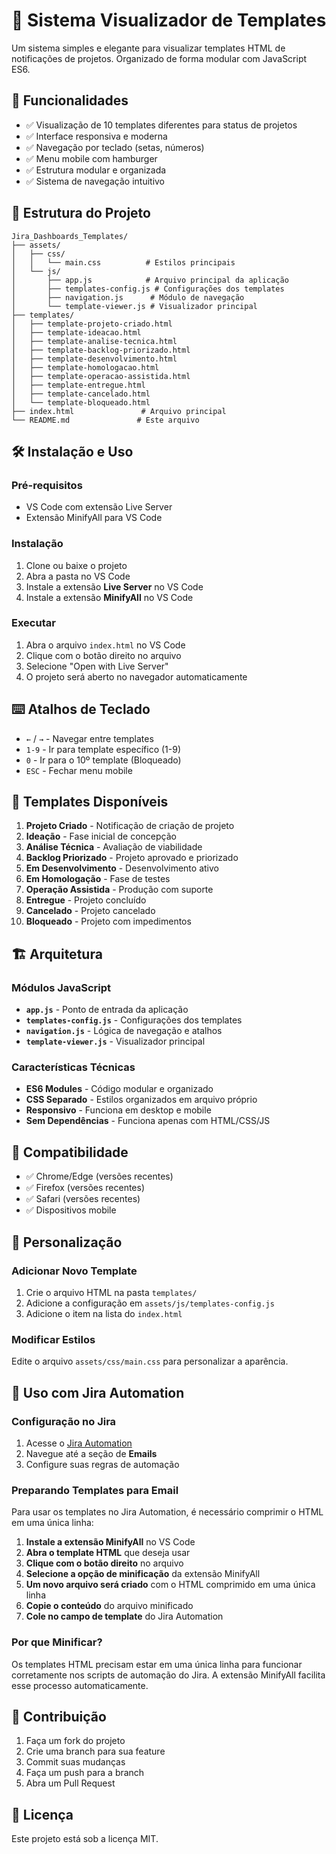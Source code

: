 # 📧 Sistema Visualizador de Templates

Um sistema simples e elegante para visualizar templates HTML de notificações de projetos. Organizado de forma modular com JavaScript ES6.

## 🚀 Funcionalidades

- ✅ Visualização de 10 templates diferentes para status de projetos
- ✅ Interface responsiva e moderna
- ✅ Navegação por teclado (setas, números)
- ✅ Menu mobile com hamburger
- ✅ Estrutura modular e organizada
- ✅ Sistema de navegação intuitivo

## 📁 Estrutura do Projeto

```
Jira_Dashboards_Templates/
├── assets/
│   ├── css/
│   │   └── main.css          # Estilos principais
│   └── js/
│       ├── app.js            # Arquivo principal da aplicação
│       ├── templates-config.js # Configurações dos templates
│       ├── navigation.js      # Módulo de navegação
│       └── template-viewer.js # Visualizador principal
├── templates/
│   ├── template-projeto-criado.html
│   ├── template-ideacao.html
│   ├── template-analise-tecnica.html
│   ├── template-backlog-priorizado.html
│   ├── template-desenvolvimento.html
│   ├── template-homologacao.html
│   ├── template-operacao-assistida.html
│   ├── template-entregue.html
│   ├── template-cancelado.html
│   └── template-bloqueado.html
├── index.html               # Arquivo principal
└── README.md               # Este arquivo
```

## 🛠️ Instalação e Uso

### Pré-requisitos

- VS Code com extensão Live Server
- Extensão MinifyAll para VS Code

### Instalação

1. Clone ou baixe o projeto
2. Abra a pasta no VS Code
3. Instale a extensão **Live Server** no VS Code
4. Instale a extensão **MinifyAll** no VS Code

### Executar

1. Abra o arquivo `index.html` no VS Code
2. Clique com o botão direito no arquivo
3. Selecione "Open with Live Server"
4. O projeto será aberto no navegador automaticamente

## ⌨️ Atalhos de Teclado

- `←` / `→` - Navegar entre templates
- `1-9` - Ir para template específico (1-9)
- `0` - Ir para o 10º template (Bloqueado)
- `ESC` - Fechar menu mobile

## 🎨 Templates Disponíveis

1. **Projeto Criado** - Notificação de criação de projeto
2. **Ideação** - Fase inicial de concepção
3. **Análise Técnica** - Avaliação de viabilidade
4. **Backlog Priorizado** - Projeto aprovado e priorizado
5. **Em Desenvolvimento** - Desenvolvimento ativo
6. **Em Homologação** - Fase de testes
7. **Operação Assistida** - Produção com suporte
8. **Entregue** - Projeto concluído
9. **Cancelado** - Projeto cancelado
10. **Bloqueado** - Projeto com impedimentos

## 🏗️ Arquitetura

### Módulos JavaScript

- **`app.js`** - Ponto de entrada da aplicação
- **`templates-config.js`** - Configurações dos templates
- **`navigation.js`** - Lógica de navegação e atalhos
- **`template-viewer.js`** - Visualizador principal

### Características Técnicas

- **ES6 Modules** - Código modular e organizado
- **CSS Separado** - Estilos organizados em arquivo próprio
- **Responsivo** - Funciona em desktop e mobile
- **Sem Dependências** - Funciona apenas com HTML/CSS/JS

## 📱 Compatibilidade

- ✅ Chrome/Edge (versões recentes)
- ✅ Firefox (versões recentes)
- ✅ Safari (versões recentes)
- ✅ Dispositivos mobile

## 🔧 Personalização

### Adicionar Novo Template

1. Crie o arquivo HTML na pasta `templates/`
2. Adicione a configuração em `assets/js/templates-config.js`
3. Adicione o item na lista do `index.html`

### Modificar Estilos

Edite o arquivo `assets/css/main.css` para personalizar a aparência.

## 📝 Uso com Jira Automation

### Configuração no Jira

1. Acesse o [Jira Automation](https://tigruposalus.atlassian.net/jira/software/c/projects/EP/settings/automate#/rule-list?systemLabelId=project&page=1&pageSize=20&sortKey=name&sortOrder=ASC)
2. Navegue até a seção de **Emails**
3. Configure suas regras de automação

### Preparando Templates para Email

Para usar os templates no Jira Automation, é necessário comprimir o HTML em uma única linha:

1. **Instale a extensão MinifyAll** no VS Code
2. **Abra o template HTML** que deseja usar
3. **Clique com o botão direito** no arquivo
4. **Selecione a opção de minificação** da extensão MinifyAll
5. **Um novo arquivo será criado** com o HTML comprimido em uma única linha
6. **Copie o conteúdo** do arquivo minificado
7. **Cole no campo de template** do Jira Automation

### Por que Minificar?

Os templates HTML precisam estar em uma única linha para funcionar corretamente nos scripts de automação do Jira. A extensão MinifyAll facilita esse processo automaticamente.

## 🤝 Contribuição

1. Faça um fork do projeto
2. Crie uma branch para sua feature
3. Commit suas mudanças
4. Faça um push para a branch
5. Abra um Pull Request

## 📄 Licença

Este projeto está sob a licença MIT.
